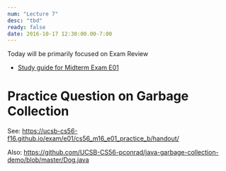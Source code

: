 ```yaml
---
num: "Lecture 7"
desc: "tbd"
ready: false
date: 2016-10-17 12:30:00.00-7:00
---
```


Today will be primarily focused on Exam Review

* [Study guide for Midterm Exam E01](/exams/E01/)

# Practice Question on Garbage Collection

See: <https://ucsb-cs56-f16.github.io/exam/e01/cs56_m16_e01_practice_b/handout/>

Also: <https://github.com/UCSB-CS56-pconrad/java-garbage-collection-demo/blob/master/Dog.java>
